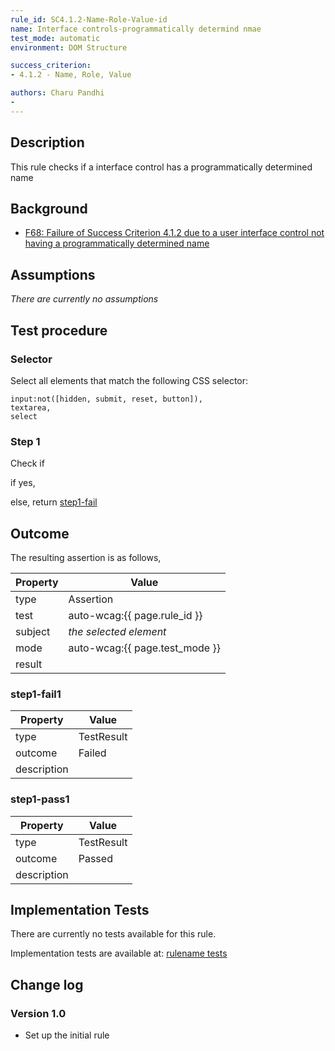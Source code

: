 ```yaml
---
rule_id: SC4.1.2-Name-Role-Value-id
name: Interface controls-programmatically determind nmae
test_mode: automatic
environment: DOM Structure

success_criterion:
- 4.1.2 - Name, Role, Value

authors: Charu Pandhi
-
---
```


## Description

This rule checks if a interface control has a programmatically determined name

## Background

- [F68: Failure of Success Criterion 4.1.2 due to a user interface control not having a programmatically determined name ](https://www.w3.org/TR/2016/NOTE-WCAG20-TECHS-20161007/F68)

## Assumptions

_There are currently no assumptions_

## Test procedure

### Selector

Select all elements that match the following CSS selector:

    input:not([hidden, submit, reset, button]),
    textarea,
    select

### Step 1

Check if

if yes,

else, return [step1-fail](#step1-fail)

## Outcome

The resulting assertion is as follows,

| Property | Value                          |
| -------- | ------------------------------ |
| type     | Assertion                      |
| test     | auto-wcag:{{ page.rule_id }}   |
| subject  | _the selected element_         |
| mode     | auto-wcag:{{ page.test_mode }} |
| result   | <One TestResult from below>    |

### step1-fail1

| Property    | Value      |
| ----------- | ---------- |
| type        | TestResult |
| outcome     | Failed     |
| description |

### step1-pass1

| Property    | Value      |
| ----------- | ---------- |
| type        | TestResult |
| outcome     | Passed     |
| description |

## Implementation Tests

There are currently no tests available for this rule.

Implementation tests are available at: [rulename tests](rule-id.test.md)

## Change log

### Version 1.0

- Set up the initial rule
